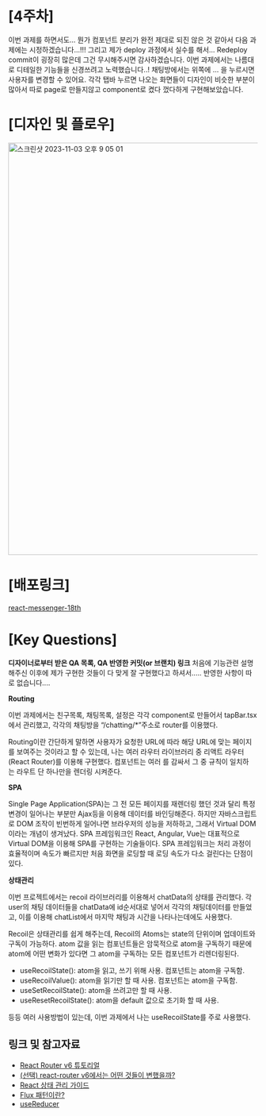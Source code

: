 # **[4주차]**

이번 과제를 하면서도... 뭔가 컴포넌트 분리가 완전 제대로 되진 않은 것 같아서 다음 과제에는 시정하겠습니다...!!!
그리고 제가 deploy 과정에서 실수를 해서... Redeploy commit이 굉장히 많은데 그건 무시해주시면 감사하겠습니다.
이번 과제에서는 나름대로 디테일한 기능들을 신경쓰려고 노력했습니다..!
채팅방에서는 위쪽에 ... 을 누르시면 사용자를 변경할 수 있어요.
각각 탭바 누르면 나오는 화면들이 디자인이 비슷한 부분이 많아서 따로 page로 만들지않고 component로 켰다 껐다하게 구현해보았습니다.

# **[디자인 및 플로우]**

<img width="831" alt="스크린샷 2023-11-03 오후 9 05 01" src="https://github.com/CEOS-Developers/react-messenger-18th/assets/52371699/5f313f78-aea5-4367-984d-37c2c478700b">

# **[배포링크]**

[react-messenger-18th](https://react-messenger-18th-mu.vercel.app/)

# **[Key Questions]**

**디자이너로부터 받은 QA 목록, QA 반영한 커밋(or 브랜치) 링크**
처음에 기능관련 설명해주신 이후에 제가 구현한 것들이 다 맞게 잘 구현했다고 하셔서..... 반영한 사항이 따로 없습니다....

**Routing**

이번 과제에서는 친구목록, 채팅목록, 설정은 각각 component로 만들어서 tapBar.tsx에서 관리했고, 각각의 채팅방을 “/chatting/\*”주소로 router를 이용했다.

Routing이란 간단하게 말하면 사용자가 요청한 URL에 따라 해당 URL에 맞는 페이지를 보여주는 것이라고 할 수 있는데, 나는 여러 라우터 라이브러리 중 리액트 라우터(React Router)를 이용해 구현했다. <Routes>컴포넌트는 여러 <Route>를 감싸서 그 중 규칙이 일치하는 라우트 단 하나만을 렌더링 시켜준다.

**SPA**

Single Page Application(SPA)는 그 전 모든 페이지를 재렌더링 했던 것과 달리 특정 변경이 일어나는 부분만 Ajax등을 이용해 데이터를 바인딩해준다. 하지만 자바스크립트로 DOM 조작이 빈번하게 일어나면 브라우저의 성능을 저하하고, 그래서 Virtual DOM이라는 개념이 생겨났다. SPA 프레임워크인 React, Angular, Vue는 대표적으로 Virtual DOM을 이용해 SPA를 구현하는 기술들이다. SPA 프레임워크는 처리 과정이 효율적이며 속도가 빠르지만 처음 화면을 로딩할 때 로딩 속도가 다소 걸린다는 단점이 있다.

**상태관리**

이번 프로젝트에서는 recoil 라이브러리를 이용해서 chatData의 상태를 관리했다. 각 user의 채팅 데이터들을 chatData에 id순서대로 넣어서 각각의 채팅데이터를 만들었고, 이를 이용해 chatList에서 마지막 채팅과 시간을 나타나는데에도 사용했다.

Recoil은 상태관리를 쉽게 해주는데, Recoil의 Atoms는 state의 단위이며 업데이트와 구독이 가능하다. atom 값을 읽는 컴포넌트들은 암묵적으로 atom을 구독하기 때문에 atom에 어떤 변화가 있다면 그 atom을 구독하는 모든 컴포넌트가 리렌더링된다.

- useRecoilState(): atom을 읽고, 쓰기 위해 사용. 컴포넌트는 atom을 구독함.
- useRecoilValue(): atom을 읽기만 할 때 사용. 컴포넌트는 atom을 구독함.
- useSetRecoilState(): atom을 쓰려고만 할 때 사용.
- useResetRecoilState(): atom을 default 값으로 초기화 할 때 사용.

등등 여러 사용방법이 있는데, 이번 과제에서 나는 useRecoilState를 주로 사용했다.

## 링크 및 참고자료

- [React Router v6 튜토리얼](https://velog.io/@velopert/react-router-v6-tutorial)
- [(선택) react-router v6에서는 어떤 것들이 변했을까?](https://blog.woolta.com/categories/1/posts/211)
- [React 상태 관리 가이드](https://www.stevy.dev/react-state-management-guide/)
- [Flux 패턴이란?](https://velog.io/@huurray/React%EC%9D%98-%ED%83%84%EC%83%9D%EA%B3%BC-Flux-%ED%8C%A8%ED%84%B4%EC%97%90-%EB%8C%80%ED%95%98%EC%97%AC)
- [useReducer](https://www.daleseo.com/react-hooks-use-reducer/)

